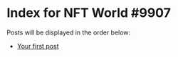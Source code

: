 # Index for NFT World #9907
Posts will be displayed in the order below:

- [Your first post](./001-first.md)

